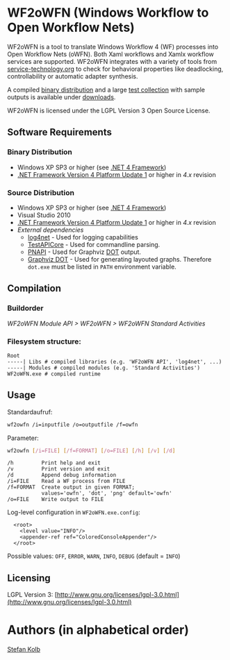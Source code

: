 # WF2oWFN (Windows Workflow to Open Workflow Nets)

WF2oWFN is a tool to translate Windows Workflow 4 (WF) processes into Open Workflow Nets (oWFN).
Both Xaml workflows and Xamlx workflow services are supported.
WF2oWFN integrates with a variety of tools from [service-technology.org](http://service-technology.org) to check for behavioral properties like deadlocking, controllability or automatic adapter synthesis. 

A compiled [binary distribution](https://github.com/downloads/uniba-dsg/wf2owfn/wf2owfn-0.1.zip) and a large [test collection](https://github.com/downloads/uniba-dsg/wf2owfn/compiler-testcases.zip) with sample outputs is available under [downloads](https://github.com/uniba-dsg/wf2owfn/downloads).

WF2oWFN is licensed under the LGPL Version 3 Open Source License.

## Software Requirements
### Binary Distribution
- Windows XP SP3 or higher (see [.NET 4 Framework](http://www.microsoft.com/en-us/download/details.aspx?id=17718))
- [.NET Framework Version 4 Platform Update 1](http://msdn.microsoft.com/en-us/library/hh290669) or higher in *4.x* revision
  
### Source Distribution
- Windows XP SP3 or higher (see [.NET 4 Framework](http://www.microsoft.com/en-us/download/details.aspx?id=17718))
- Visual Studio 2010
- [.NET Framework Version 4 Platform Update 1](http://msdn.microsoft.com/en-us/library/hh290669) or higher in *4.x* revision
- *External dependencies*
    - [log4net](http://csharp-source.net/open-source/logging/log4net) - Used for logging capabilities
    - [TestAPICore](http://testapi.codeplex.com/) - Used for commandline parsing. 
    - [PNAPI](http://download.gna.org/service-tech/pnapi/) - Used for Graphviz [DOT](http://www.graphviz.org/doc/info/lang.html) output.
    - [Graphviz DOT](http://www.graphviz.org/) - Used for generating layouted graphs. Therefore `dot.exe` must be listed in `PATH` environment variable. 

## Compilation

### Buildorder
*WF2oWFN Module API > WF2oWFN > WF2oWFN Standard Activities*

### Filesystem structure:

    Root
    -----| Libs # compiled libraries (e.g. 'WF2oWFN API', 'log4net', ...)
    -----| Modules # compiled modules (e.g. 'Standard Activities')
    WF2oWFN.exe # compiled runtime

## Usage

Standardaufruf:

```bash
wf2owfn /i=inputfile /o=outputfile /f=owfn
```

Parameter:

```bash
wf2owfn [/i=FILE] [/f=FORMAT] [/o=FILE] [/h] [/v] [/d]
```

    /h         Print help and exit
    /v         Print version and exit
    /d         Append debug information
    /i=FILE    Read a WF process from FILE
    /f=FORMAT  Create output in given FORMAT; 
               values='owfn', 'dot', 'png' default='owfn'
    /o=FILE    Write output to FILE

Log-level configuration in `WF2oWFN.exe.config`:

	  <root>
	    <level value="INFO"/>
	    <appender-ref ref="ColoredConsoleAppender"/>
	  </root>

Possible values:  `OFF`, `ERROR`, `WARN`, `INFO`, `DEBUG` (default = `INFO`)

## Licensing
LGPL Version 3: [http://www.gnu.org/licenses/lgpl-3.0.html](http://www.gnu.org/licenses/lgpl-3.0.html)

# Authors (in alphabetical order)

[Stefan Kolb](http://www.uni-bamberg.de/pi/)
